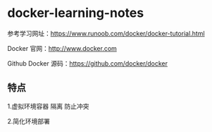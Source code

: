 # docker-learning-notes
参考学习网址：https://www.runoob.com/docker/docker-tutorial.html

Docker 官网：http://www.docker.com

Github Docker 源码：https://github.com/docker/docker
## 特点
1.虚拟环境容器 隔离 防止冲突

2.简化环境部署
